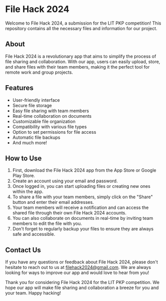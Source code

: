 # File Hack 2024

Welcome to File Hack 2024, a submission for the LIT PKP competition! This repository contains all the necessary files and information for our project.

## About

File Hack 2024 is a revolutionary app that aims to simplify the process of file sharing and collaboration. With our app, users can easily upload, store, and share files with their team members, making it the perfect tool for remote work and group projects.

## Features

- User-friendly interface
- Secure file storage
- Easy file sharing with team members
- Real-time collaboration on documents
- Customizable file organization
- Compatibility with various file types
- Option to set permissions for file access
- Automatic file backups
- And much more!

## How to Use

1. First, download the File Hack 2024 app from the App Store or Google Play Store.
2. Create an account using your email and password.
3. Once logged in, you can start uploading files or creating new ones within the app.
4. To share a file with your team members, simply click on the "Share" button and enter their email addresses.
5. Your team members will receive a notification and can access the shared file through their own File Hack 2024 accounts.
6. You can also collaborate on documents in real-time by inviting team members to edit the file with you.
7. Don't forget to regularly backup your files to ensure they are always safe and accessible.

## Contact Us

If you have any questions or feedback about File Hack 2024, please don't hesitate to reach out to us at filehack2024@gmail.com. We are always looking for ways to improve our app and would love to hear from you!

Thank you for considering File Hack 2024 for the LIT PKP competition. We hope our app will make file sharing and collaboration a breeze for you and your team. Happy hacking!